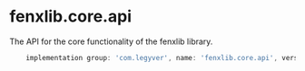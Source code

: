 # fenxlib.core.api
The API for the core functionality of the fenxlib library.

```gradle
    implementation group: 'com.legyver', name: 'fenxlib.core.api', version: '2.0.0.0-rc1'
```